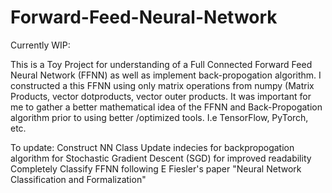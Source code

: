 # Forward-Feed-Neural-Network

Currently WIP:

This is a Toy Project for understanding of a Full Connected Forward Feed Neural Network (FFNN) as well as implement back-propogation algorithm. I constructed a this FFNN using only matrix operations from numpy (Matrix Products, vector dotproducts, vector outer products.
It was important for me to gather a better mathematical idea of the FFNN and Back-Propogation algorithm prior to using
better /optimized tools. I.e TensorFlow, PyTorch, etc. 

To update:
  Construct NN Class
  Update indecies for backpropogation algorithm for Stochastic Gradient Descent (SGD) for improved readability 
  Completely Classify FFNN following E Fiesler's paper "Neural Network Classification and Formalization"
